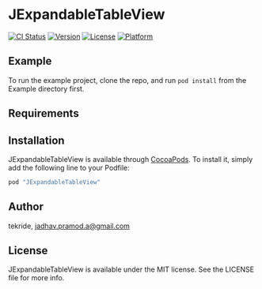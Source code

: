 # JExpandableTableView

[![CI Status](http://img.shields.io/travis/tekride/JExpandableTableView.svg?style=flat)](https://travis-ci.org/tekride/JExpandableTableView)
[![Version](https://img.shields.io/cocoapods/v/JExpandableTableView.svg?style=flat)](http://cocoapods.org/pods/JExpandableTableView)
[![License](https://img.shields.io/cocoapods/l/JExpandableTableView.svg?style=flat)](http://cocoapods.org/pods/JExpandableTableView)
[![Platform](https://img.shields.io/cocoapods/p/JExpandableTableView.svg?style=flat)](http://cocoapods.org/pods/JExpandableTableView)

## Example

To run the example project, clone the repo, and run `pod install` from the Example directory first.

## Requirements

## Installation

JExpandableTableView is available through [CocoaPods](http://cocoapods.org). To install
it, simply add the following line to your Podfile:

```ruby
pod "JExpandableTableView"
```

## Author

tekride, jadhav.pramod.a@gmail.com

## License

JExpandableTableView is available under the MIT license. See the LICENSE file for more info.
